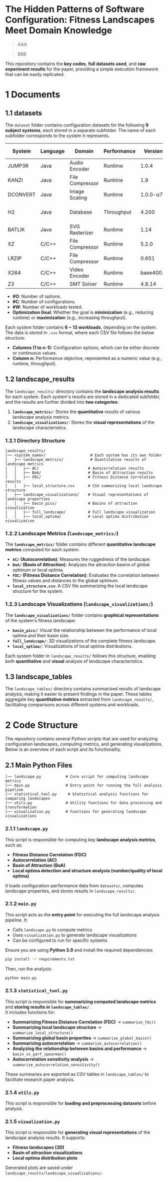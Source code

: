 # The Hidden Patterns of Software Configuration: Fitness Landscapes Meet Domain Knowledge

> AAA

> 
> BBB

This repository contains the **key codes**, **full datasets used**,  and **raw experiment results** for the paper, providing a simple execution framework that can be easily replicated.

# 1 Documents

## 1.1 datasets
The `dataset` folder contains configuration datasets for the following **9 subject systems**, each stored in a separate subfolder. The name of each subfolder corresponds to the system it represents.

| System   | Language | Domain          | Performance | Version      | Resource Intensity       | LOC     | #O  | #C   | #W  | Optimization Goal |
|----------|---------|------------------|-------------|--------------|--------------------------|---------|----|-------|-----|-------------------|
| JUMP3R   | Java    | Audio Encoder    | Runtime     | 1.0.4        | Computing                | 29,685  | 16 | 4,196 | 6   | Minimization      |
| KANZI    | Java    | File Compressor  | Runtime     | 1.9          | I/O; Memory              | 28,614  | 24 | 4,112 | 9   | Minimization      |
| DCONVERT | Java    | Image Scaling    | Runtime     | 1.0.0-α7     | I/O; Memory              | 6,888   | 18 | 6,764 | 12  | Minimization      |
| H2       | Java    | Database         | Throughput  | 4.200        | I/O; Memory; Storage     | 333,539 | 16 | 1,954 | 8   | Maximization      |
| BATLIK   | Java    | SVG Rasterizer   | Runtime     | 1.14         | Computing                | 360,924 | 10 | 1,919 | 11  | Minimization      |
| XZ       | C/C++   | File Compressor  | Runtime     | 5.2.0        | Computing                | 43,130  | 33 | 1,999 | 13  | Minimization      |
| LRZIP    | C/C++   | File Compressor  | Runtime     | 0.651        | Computing                | 20,797  | 11 | 190   | 13  | Minimization      |
| X264     | C/C++   | Video Encoder    | Runtime     | baee400...   | Computing; I/O           | 86,740  | 25 | 3,113 | 9   | Minimization      |
| Z3       | C/C++   | SMT Solver       | Runtime     | 4.8.14       | Computing                | 636,268 | 12 | 1,011 | 12  | Minimization      |

- **#O**: Number of options.
- **#C**: Number of configurations.
- **#W**: Number of workloads tested.
- **Optimization Goal**: Whether the goal is **minimization** (e.g., reducing runtime) or **maximization** (e.g., increasing throughput).

Each system folder contains **6 ~ 13 workloads**, depending on the system. The data is stored in `.csv` format, where each CSV file follows the below structure:

- **Columns (1 to n-1):** Configuration options, which can be either discrete or continuous values.
- **Column n:** Performance objective, represented as a numeric value (e.g., runtime, throughput).


## 1.2 landscape_results

The `landscape_results/` directory contains the **landscape analysis results** for each system. Each system's results are stored in a dedicated subfolder, and the results are further divided into **two categories**:

1. **`landscape_metrics/`**: Stores the **quantitative** results of various landscape analysis metrics.
2. **`landscape_visualizations/`**: Stores the **visual representations** of the landscape characteristics.

### 1.2.1 Directory Structure

```
landscape_results/
│── <system_name>/                    # Each system has its own folder
│   ├── landscape_metrics/            # Quantitative results of landscape metrics
│   │   ├── AC/                      # Autocorrelation results
│   │   ├── BoA/                     # Basin of Attraction results
│   │   ├── FDC/                     # Fitness Distance Correlation results
│   │   ├── local_structure.csv      # CSV summarizing local landscape structure
│   ├── landscape_visualizations/    # Visual representations of landscape properties
│   │   ├── basin_pics/              # Basins of attraction visualization
│   │   ├── full_landscape/          # Full landscape visualization
│   │   ├── local_optima/            # Local optima distribution visualization
```         

### 1.2.2 **Landscape Metrics (`landscape_metrics/`)**
The **`landscape_metrics/`** folder contains different **quantitative landscape metrics** computed for each system:

- **`AC/` (Autocorrelation)**: Measures the ruggedness of the landscape.
- **`BoA/` (Basin of Attraction)**: Analyzes the attraction basins of global optimum or local optima.
- **`FDC/` (Fitness Distance Correlation)**: Evaluates the correlation between fitness values and distances to the global optimum.
- **`local_structure.csv`**: A CSV file summarizing the local landscape structure for the system.

### 1.2.3 **Landscape Visualizations (`landscape_visualizations/`)**
The **`landscape_visualizations/`** folder contains **graphical representations** of the system's fitness landscape:

- **`basin_pics/`**: Visual the relationship between the performance of local optima and their basin size.
- **`full_landscape/`**: 3D visualizations of the complete fitness landscape.
- **`local_optima/`**: Visualizations of local optima distributions.

Each system folder in `landscape_results/` follows this structure, enabling both **quantitative** and **visual** analysis of landscape characteristics.


## 1.3 landscape_tables

The `landscape_tables/` directory contains summarized results of landscape analysis, making it easier to present findings in the paper. These tables aggregate key **quantitative metrics** extracted from `landscape_results/`, facilitating comparisons across different systems and workloads.


# 2 Code Structure

The repository contains several Python scripts that are used for analyzing configuration landscapes, computing metrics, and generating visualizations. Below is an overview of each script and its functionality.

## 2.1 Main Python Files

```
│── landscape.py           # Core script for computing landscape metrics
│── main.py                # Entry point for running the full analysis pipeline
│── statistical_tool.py     # Statistical analysis functions for comparing landscapes
│── utils.py               # Utility functions for data processing and transformation
│── visualization.py       # Functions for generating landscape visualizations
```

### 2.1.1 **`landscape.py`**
This script is responsible for computing key **landscape analysis metrics**, such as:

- **Fitness Distance Correlation (FDC)**
- **Autocorrelation (AC)**
- **Basin of Attraction (BoA)**
- **Local optima detection and structure analysis (number/quality of local optima)**

It loads configuration-performance data from `datasets/`, computes landscape properties, and stores results in `landscape_results/`.

### 2.1.2 **`main.py`**
This script acts as the **entry point** for executing the full landscape analysis pipeline. It:

- Calls `landscape.py` to compute metrics
- Uses `visualization.py` to generate landscape visualizations
- Can be configured to run for specific systems

Ensure you are using **Python 3.9** and install the required dependencies:  
```bash
pip install -r requirements.txt
```

Then, run the analysis:  
```bash
python main.py
```

### 2.1.3 **`statistical_tool.py`**
This script is responsible for **summarizing computed landscape metrics** and **storing results in `landscape_tables/`**.  
It includes functions for:

- **Summarizing Fitness Distance Correlation (FDC)** → `summarize_fdc()`
- **Summarizing local landscape structure** → `summarize_local_structure()`
- **Summarizing global basin properties** → `summarize_global_basin()`
- **Summarizing autocorrelation** → `summarize_autocorrelation()`
- **Analyzing the relationship between basins and performance** → `basin_vs_perf_spearman()`
- **Autocorrelation sensitivity analysis** → `summarize_autocorrelation_sensitivity()`

These summaries are exported as CSV tables in `landscape_tables/` to facilitate research paper analysis.

### 2.1.4 **`utils.py`**
This script is responsible for **loading and preprocessing datasets** before analysis.  

### 2.1.5 **`visualization.py`**
This script is responsible for **generating visual representations** of the landscape analysis results. It supports:

- **Fitness landscapes (3D)**
- **Basin of attraction visualizations**
- **Local optima distribution plots**

Generated plots are saved under `landscape_results/landscape_visualizations/`.


